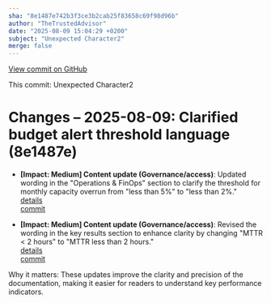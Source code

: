 ```yaml
---
sha: "8e1487e742b3f3ce3b2cab25f83658c69f98d96b"
author: "TheTrustedAdvisor"
date: "2025-08-09 15:04:29 +0200"
subject: "Unexpected Character2"
merge: false
---
```


[View commit on GitHub](https://github.com/TheTrustedAdvisor/FabricAdoptionFramework/commit/8e1487e742b3f3ce3b2cab25f83658c69f98d96b)

This commit: Unexpected Character2

# Changes – 2025-08-09: Clarified budget alert threshold language (8e1487e)

- **[Impact: Medium] Content update (Governance/access)**: Updated wording in the "Operations & FinOps" section to clarify the threshold for monthly capacity overrun from "less than 5%" to "less than 2%."  
   [details](/docs/about/changes/2025-08-09-assess-your-fabric-adoption-strategy)  
   [commit](https://github.com/TheTrustedAdvisor/FabricAdoptionFramework/commit/8e1487e742b3f3ce3b2cab25f83658c69f98d96b)

- **[Impact: Medium] Content update (Governance/access)**: Revised the wording in the key results section to enhance clarity by changing "MTTR &lt; 2 hours" to "MTTR less than 2 hours."  
   [details](/docs/about/changes/2025-08-09-assess-your-fabric-adoption-strategy)  
   [commit](https://github.com/TheTrustedAdvisor/FabricAdoptionFramework/commit/8e1487e742b3f3ce3b2cab25f83658c69f98d96b)

Why it matters: These updates improve the clarity and precision of the documentation, making it easier for readers to understand key performance indicators.
